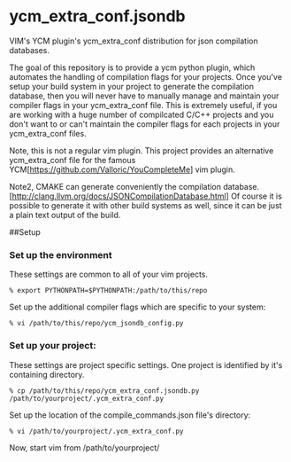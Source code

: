 # ycm_extra_conf.jsondb
VIM's YCM plugin's ycm_extra_conf distribution for json compilation databases.

The goal of this repository is to provide a ycm python plugin, which automates the handling of compilation flags for your projects.
Once you've setup your build system in your project to generate the compilation database, then you will never have to manually manage and maintain your compiler flags in your ycm_extra_conf file.
This is extremely useful, if you are working with a huge number of compilcated C/C++ projects and you don't want to or can't maintain the compiler flags for each projects in your ycm_extra_conf files.

Note, this is not a regular vim plugin. This project provides an alternative ycm_extra_conf file for the famous YCM[https://github.com/Valloric/YouCompleteMe] vim plugin.

Note2, CMAKE can generate conveniently the compilation database. [http://clang.llvm.org/docs/JSONCompilationDatabase.html]
Of course it is possible to generate it with other build systems as well, since it can be just a plain text output of the build.

##Setup
### Set up the environment
These settings are common to all of your vim projects.
```
% export PYTHONPATH=$PYTHONPATH:/path/to/this/repo
```
Set up the additional compiler flags which are specific to your system:
```
% vi /path/to/this/repo/ycm_jsondb_config.py
```
### Set up your project:
These settings are project specific settings. One project is identified by it's containing directory.
```
% cp /path/to/this/repo/ycm_extra_conf.jsondb.py /path/to/yourproject/.ycm_extra_conf.py
```
Set up the location of the compile_commands.json file's directory:
```
% vi /path/to/yourproject/.ycm_extra_conf.py
```
Now, start vim from /path/to/yourproject/
